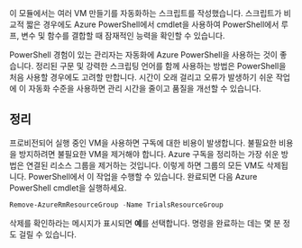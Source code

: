 이 모듈에서는 여러 VM 만들기를 자동화하는 스크립트를 작성했습니다. 스크립트가 비교적 짧은 경우에도 Azure PowerShell에서 cmdlet을 사용하여 PowerShell에서 루프, 변수 및 함수를 결합할 때 잠재적인 능력을 확인할 수 있습니다.

PowerShell 경험이 있는 관리자는 자동화에 Azure PowerShell을 사용하는 것이 좋습니다. 정리된 구문 및 강력한 스크립팅 언어를 함께 사용하는 방법은 PowerShell을 처음 사용할 경우에도 고려할 만합니다. 시간이 오래 걸리고 오류가 발생하기 쉬운 작업에 이 자동화 수준을 사용하면 관리 시간을 줄이고 품질을 개선할 수 있습니다.

## <a name="cleanup"></a>정리
프로비전되어 실행 중인 VM을 사용하면 구독에 대한 비용이 발생합니다. 불필요한 비용을 방지하려면 불필요한 VM을 제거해야 합니다. Azure 구독을 정리하는 가장 쉬운 방법은 연결된 리소스 그룹을 제거하는 것입니다. 이렇게 하면 그룹의 모든 VM도 삭제됩니다. PowerShell에서 이 작업을 수행할 수 있습니다. 완료되면 다음 Azure PowerShell cmdlet을 실행하세요.

```powershell
Remove-AzureRmResourceGroup -Name TrialsResourceGroup
```

삭제를 확인하라는 메시지가 표시되면 **예**를 선택합니다. 명령을 완료하는 데는 몇 분 정도 걸릴 수 있습니다.